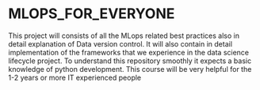 # MLOPS_FOR_EVERYONE
This project will consists of all the MLops related best practices also in detail explanation of Data version control. It will also contain in detail implementation of the  frameworks that we experience in the data science lifecycle project. To understand this repository smoothly it expects a basic knowledge of python development. This course will be very helpful for the 1-2 years or more IT experienced people
